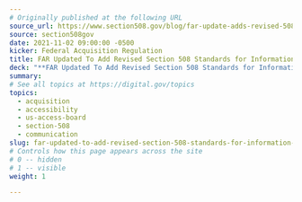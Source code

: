 ```yaml
---
# Originally published at the following URL
source_url: https://www.section508.gov/blog/far-update-adds-revised-508-standards/
source: section508gov
date: 2021-11-02 09:00:00 -0500
kicker: Federal Acquisition Regulation
title: FAR Updated To Add Revised Section 508 Standards for Information and Communication Technology
deck: "**FAR Updated To Add Revised Section 508 Standards for Information and Communication Technology**&mdash;On January 18, 2017, the U.S. Access Board issued a final rule (the Revised 508 Standards) that updated accessibility requirements covered by Section 508 for Information and Communication Technology (ICT). Read more about the final FAR rule update and changes effective as of September 10, 2021."
summary: 
# See all topics at https://digital.gov/topics
topics:
  - acquisition
  - accessibility
  - us-access-board
  - section-508
  - communication
slug: far-updated-to-add-revised-section-508-standards-for-information-and-communication-technology
# Controls how this page appears across the site
# 0 -- hidden
# 1 -- visible
weight: 1

---
```

